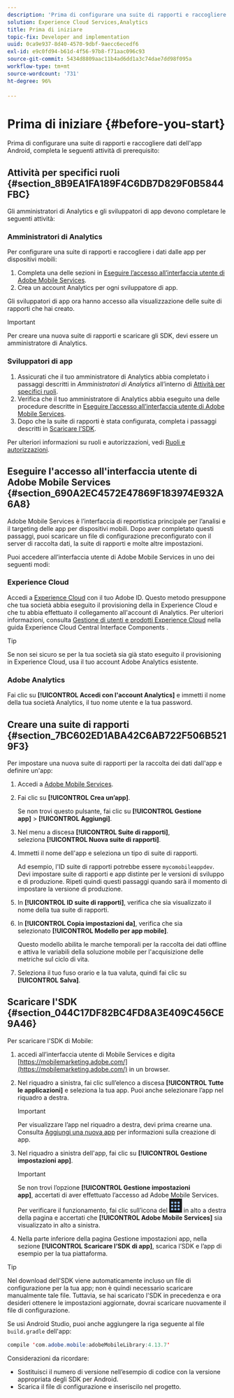 ```yaml
---
description: 'Prima di configurare una suite di rapporti e raccogliere dati dell''app Android, completa le seguenti attività di prerequisito '
solution: Experience Cloud Services,Analytics
title: Prima di iniziare
topic-fix: Developer and implementation
uuid: 0ca9e937-8d40-4570-9dbf-9aecc6ecedf6
exl-id: e9c0fd94-b61d-4f56-97b8-f71aac096c93
source-git-commit: 5434d8809aac11b4ad6dd1a3c74dae7dd98f095a
workflow-type: tm+mt
source-wordcount: '731'
ht-degree: 96%

---
```


# Prima di iniziare {#before-you-start}

Prima di configurare una suite di rapporti e raccogliere dati dell&#39;app Android, completa le seguenti attività di prerequisito:

## Attività per specifici ruoli {#section_8B9EA1FA189F4C6DB7D829F0B5844FBC}

Gli amministratori di Analytics e gli sviluppatori di app devono completare le seguenti attività:

### Amministratori di Analytics

Per configurare una suite di rapporti e raccogliere i dati dalle app per dispositivi mobili:

1. Completa una delle sezioni in [Eseguire l’accesso all’interfaccia utente di Adobe Mobile Services](../getting-started/requirements.md#section_690A2EC4572E47869F183974E932A6A8).
1. Crea un account Analytics per ogni sviluppatore di app.

Gli sviluppatori di app ora hanno accesso alla visualizzazione delle suite di rapporti che hai creato.

>[!IMPORTANT]
>
>Per creare una nuova suite di rapporti e scaricare gli SDK, devi essere un amministratore di Analytics.

### Sviluppatori di app

1. Assicurati che il tuo amministratore di Analytics abbia completato i passaggi descritti in *Amministratori di Analytics* all’interno di [Attività per specifici ruoli](../getting-started/requirements.md#section_8B9EA1FA189F4C6DB7D829F0B5844FBC).
1. Verifica che il tuo amministratore di Analytics abbia eseguito una delle procedure descritte in [Eseguire l’accesso all’interfaccia utente di Adobe Mobile Services](../getting-started/requirements.md#section_690A2EC4572E47869F183974E932A6A8).
1. Dopo che la suite di rapporti è stata configurata, completa i passaggi descritti in [Scaricare l’SDK](../getting-started/requirements.md#section_044C17DF82BC4FD8A3E409C456CE9A46).

Per ulteriori informazioni su ruoli e autorizzazioni, vedi [Ruoli e autorizzazioni](/help/using/gs/c-mob-roles-and-permissions.md).

## Eseguire l&#39;accesso all&#39;interfaccia utente di Adobe Mobile Services  {#section_690A2EC4572E47869F183974E932A6A8}

Adobe Mobile Services è l’interfaccia di reportistica principale per l’analisi e il targeting delle app per dispositivi mobili. Dopo aver completato questi passaggi, puoi scaricare un file di configurazione preconfigurato con il server di raccolta dati, la suite di rapporti e molte altre impostazioni.

Puoi accedere all’interfaccia utente di Adobe Mobile Services in uno dei seguenti modi:

### Experience Cloud

Accedi a [Experience Cloud](https://experiencecloud.adobe.com) con il tuo Adobe ID. Questo metodo presuppone che tua società abbia eseguito il provisioning della in Experience Cloud e che tu abbia effettuato il collegamento all&#39;account di Analytics. Per ulteriori informazioni, consulta [Gestione di utenti e prodotti Experience Cloud](https://experienceleague.adobe.com/docs/core-services/interface/administration/admin-getting-started.html?lang=it) nella guida Experience Cloud Central Interface Components .

>[!TIP]
>
>Se non sei sicuro se per la tua società sia già stato eseguito il provisioning in Experience Cloud, usa il tuo account Adobe Analytics esistente.

### Adobe Analytics

Fai clic su **[!UICONTROL Accedi con l&#39;account Analytics]** e immetti il nome della tua società Analytics, il tuo nome utente e la tua password.

## Creare una suite di rapporti {#section_7BC602ED1ABA42C6AB722F506B5219F3}

Per impostare una nuova suite di rapporti per la raccolta dei dati dall&#39;app e definire un&#39;app:

1. Accedi a [Adobe Mobile Services](https://mobilemarketing.adobe.com).
1. Fai clic su **[!UICONTROL Crea un’app]**.

   Se non trovi questo pulsante, fai clic su **[!UICONTROL Gestione app]** > **[!UICONTROL Aggiungi]**.

1. Nel menu a discesa **[!UICONTROL Suite di rapporti]**, seleziona **[!UICONTROL Nuova suite di rapporti]**.

1. Immetti il nome dell&#39;app e seleziona un tipo di suite di rapporti.

   Ad esempio, l&#39;ID suite di rapporti potrebbe essere `mycomobileappdev`. Devi impostare suite di rapporti e app distinte per le versioni di sviluppo e di produzione. Ripeti quindi questi passaggi quando sarà il momento di impostare la versione di produzione.
1. In **[!UICONTROL ID suite di rapporti]**, verifica che sia visualizzato il nome della tua suite di rapporti.
1. In **[!UICONTROL Copia impostazioni da]**, verifica che sia selezionato **[!UICONTROL Modello per app mobile]**.

   Questo modello abilita le marche temporali per la raccolta dei dati offline e attiva le variabili della soluzione mobile per l&#39;acquisizione delle metriche sul ciclo di vita.

1. Seleziona il tuo fuso orario e la tua valuta, quindi fai clic su **[!UICONTROL Salva]**.

## Scaricare l&#39;SDK {#section_044C17DF82BC4FD8A3E409C456CE9A46}

Per scaricare l&#39;SDK di Mobile:

1. accedi all’interfaccia utente di Mobile Services e digita [https://mobilemarketing.adobe.com/](https://mobilemarketing.adobe.com/) in un browser.
1. Nel riquadro a sinistra, fai clic sull’elenco a discesa **[!UICONTROL Tutte le applicazioni]** e seleziona la tua app.
Puoi anche selezionare l’app nel riquadro a destra.

   >[!IMPORTANT]
   >
   >Per visualizzare l’app nel riquadro a destra, devi prima crearne una. Consulta [Aggiungi una nuova app](/help/using/manage-apps/t-new-app.md) per informazioni sulla creazione di app.

1. Nel riquadro a sinistra dell&#39;app, fai clic su **[!UICONTROL Gestione impostazioni app]**.

   >[!IMPORTANT]
   >
   >Se non trovi l’opzione **[!UICONTROL Gestione impostazioni app]**, accertati di aver effettuato l’accesso ad Adobe Mobile Services. Per verificare il funzionamento, fai clic sull’icona del ![commutatore della soluzione](assets/solution-switcher.png) in alto a destra della pagina e accertati che **[!UICONTROL Adobe Mobile Services]** sia visualizzato in alto a sinistra.

1. Nella parte inferiore della pagina Gestione impostazioni app, nella sezione **[!UICONTROL Scaricare l’SDK di app]**, scarica l’SDK e l’app di esempio per la tua piattaforma.

>[!TIP]
>
>Nel download dell&#39;SDK viene automaticamente incluso un file di configurazione per la tua app; non è quindi necessario scaricare manualmente tale file. Tuttavia, se hai scaricato l&#39;SDK in precedenza e ora desideri ottenere le impostazioni aggiornate, dovrai scaricare nuovamente il file di configurazione.

Se usi Android Studio, puoi anche aggiungere la riga seguente al file `build.gradle` dell&#39;app:

```java
compile 'com.adobe.mobile:adobeMobileLibrary:4.13.7'
```

Considerazioni da ricordare:

* Sostituisci il numero di versione nell’esempio di codice con la versione appropriata degli SDK per Android.
* Scarica il file di configurazione e inseriscilo nel progetto.
